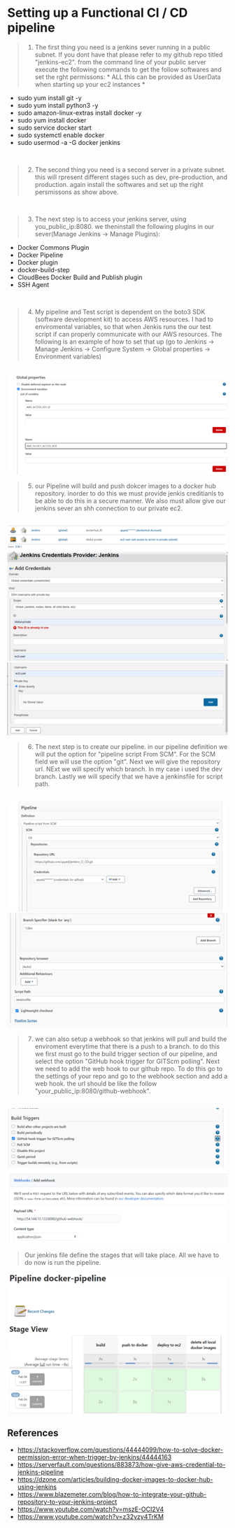 # Setting up a Functional CI / CD pipeline 

> 1. The first thing you need is a jenkins sever running in a public subnet. If you dont have that please refer to my github repo titled "jenkins-ec2". from the command line of your public server execute the following commands to get the follow softwares and set the rght permissons: * ALL this can be provided as UserData when starting up your ec2 instances *

* sudo yum install git -y
* sudo yum install python3 -y
* sudo amazon-linux-extras install docker -y 
* sudo yum install docker
* sudo service docker start
* sudo systemctl enable docker
* sudo usermod -a -G docker jenkins

<br>

> 2. The second thing you need is a second server in a private subnet. this will rpresent different stages such as dev, pre-production, and production. again install the softwares and set up the right persmissons as show above. 
<br>

> 3. The next step is to access your jenkins server, using you_public_ip:8080. we theninstall the following plugins in our sever(Manage Jenkins -> Manage Plugins): 

* Docker Commons Plugin
* Docker Pipeline
* Docker plugin
* docker-build-step
* CloudBees Docker Build and Publish plugin
* SSH Agent

<br>

> 4. My pipeline and Test script is dependent on the boto3 SDK (software development kit) to access AWS resources. I had to enviromental variables, so that when Jenkis runs the our test script if can properly communicate with our AWS resources. The following is an example of how to set that up (go to Jenkins -> Manage Jenkins -> Configure System -> Global properties -> Environment variables)

<br>
<img src = "imgs/env.png">


<br>

> 5. our Pipeline will build and push dokcer images to a docker hub repository. inorder to do this we must provide jenkis creditianls to be able to do this in a secure manner. We also must allow give our jenkins sever an shh connection to our private ec2. 

<br>
<img src = "imgs/dockerhub-privateec2.png">
<br>
<img src = "imgs/ssh_access.png">
<br>
<img src = "imgs/ssh_access_2.png">

<br>

> 6. The next step is to create our pipeline. in our pipeline definition we will put the option for "pipeline script From SCM". For the SCM field we will use the option "git". Next we will give the repository url. NExt we will specify which branch. In my case i used the dev branch. Lastly we will specify that we have a jenkinsfile for script path. 

<br>
<img src = "imgs/pipe-line-config.png">
<br>
<img src = "imgs/pipe-line-config2.png">

<br>

> 7. we can also setup a webhook so that jenkins will pull and build the enviroment everytime that there is a push to a branch.
to do this we first must go to the build trigger section of our pipeline, and select the option "GitHub hook trigger for GITScm polling". Next we need to add the web hook to our github repo. To do this go to the settings of your repo and go to the webhook section and add a web hook. the url should be like the follow "your_public_ip:8080/github-webhook".
 
<br>
<img src = "imgs/web-hook.png">
<br>
<img src = "imgs/webhook_2.png">





> Our jenkins file define the stages that will take place. All we have to do now is run the pipeline. 
<img src = "imgs/success.png">






## References
* https://stackoverflow.com/questions/44444099/how-to-solve-docker-permission-error-when-trigger-by-jenkins/44444163
* https://serverfault.com/questions/883873/how-give-aws-credential-to-jenkins-pipeline
* https://dzone.com/articles/building-docker-images-to-docker-hub-using-jenkins 
* https://www.blazemeter.com/blog/how-to-integrate-your-github-repository-to-your-jenkins-project  
* https://www.youtube.com/watch?v=mszE-OCI2V4
* https://www.youtube.com/watch?v=z32yzy4TrKM


